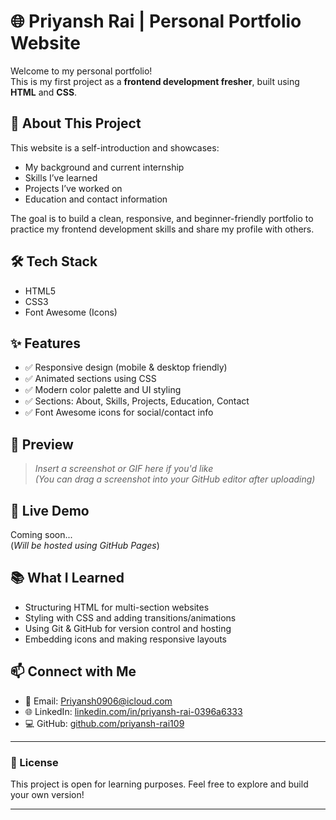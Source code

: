# 🌐 Priyansh Rai | Personal Portfolio Website

Welcome to my personal portfolio!  
This is my first project as a **frontend development fresher**, built using **HTML** and **CSS**.

## 🚀 About This Project

This website is a self-introduction and showcases:
- My background and current internship
- Skills I’ve learned
- Projects I’ve worked on
- Education and contact information

The goal is to build a clean, responsive, and beginner-friendly portfolio to practice my frontend development skills and share my profile with others.

## 🛠️ Tech Stack

- HTML5
- CSS3
- Font Awesome (Icons)

## ✨ Features

- ✅ Responsive design (mobile & desktop friendly)
- ✅ Animated sections using CSS
- ✅ Modern color palette and UI styling
- ✅ Sections: About, Skills, Projects, Education, Contact
- ✅ Font Awesome icons for social/contact info

## 📸 Preview

> *Insert a screenshot or GIF here if you'd like*  
> *(You can drag a screenshot into your GitHub editor after uploading)*

## 🔗 Live Demo

Coming soon...  
(*Will be hosted using GitHub Pages*)

## 📚 What I Learned

- Structuring HTML for multi-section websites
- Styling with CSS and adding transitions/animations
- Using Git & GitHub for version control and hosting
- Embedding icons and making responsive layouts

## 📫 Connect with Me

- 📧 Email: [Priyansh0906@icloud.com](mailto:Priyansh0906@icloud.com)
- 🌐 LinkedIn: [linkedin.com/in/priyansh-rai-0396a6333](https://linkedin.com/in/priyansh-rai-0396a6333)
- 💻 GitHub: [github.com/priyansh-rai109](https://github.com/priyansh-rai109)

---

### 📝 License

This project is open for learning purposes. Feel free to explore and build your own version!

---
